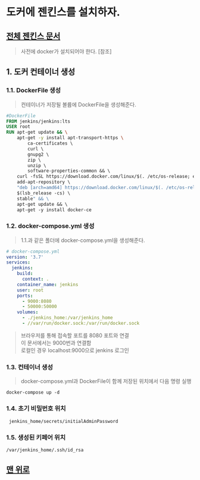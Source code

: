 # 도커에 젠킨스를 설치하자.
## [전체 젠킨스 문서](index.md)
> 사전에 docker가 설치되어야 한다. [참조]
## 1. 도커 컨테이너 생성
### 1.1. DockerFile 생성
> 컨테이너가 저장될 볼륨에 DockerFile을 생성해준다.
```dockerfile
#DockerFile
FROM jenkins/jenkins:lts 
USER root 
RUN apt-get update && \
    apt-get -y install apt-transport-https \ 
        ca-certificates \ 
        curl \ 
        gnupg2 \ 
        zip \ 
        unzip \ 
        software-properties-common && \ 
    curl -fsSL https://download.docker.com/linux/$(. /etc/os-release; echo "$ID")/gpg > /tmp/dkey; apt-key add /tmp/dkey && \ 
    add-apt-repository \ 
    "deb [arch=amd64] https://download.docker.com/linux/$(. /etc/os-release; echo "$ID") \ 
    $(lsb_release -cs) \ 
    stable" && \ 
    apt-get update && \ 
    apt-get -y install docker-ce

```
### 1.2. docker-compose.yml 생성
> 1.1.과 같은 폴더에 docker-compose.yml을 생성해준다.
```yml
# docker-compose.yml 
version: '3.7'
services: 
  jenkins: 
    build: 
      context: . 
    container_name: jenkins 
    user: root 
    ports: 
      - 9000:8080 
      - 50000:50000
    volumes: 
      - ./jenkins_home:/var/jenkins_home 
      - //var/run/docker.sock:/var/run/docker.sock
```
> 브라우저를 통해 접속할 포트를 8080 포트와 연결  
> 이 문서에서는 9000번과 연결함  
> 로컬인 경우 localhost:9000으로 jenkins 로그인
### 1.3. 컨테이너 생성
> docker-compose.yml과 DockerFile이 함께 저장된 위치에서 다음 명령 실행
```
docker-compose up -d
```
### 1.4. 초기 비밀번호 위치
```
 jenkins_home/secrets/initialAdminPassword
```
### 1.5. 생성된 키페어 위치
```
/var/jenkins_home/.ssh/id_rsa
```
## [맨 위로](#)